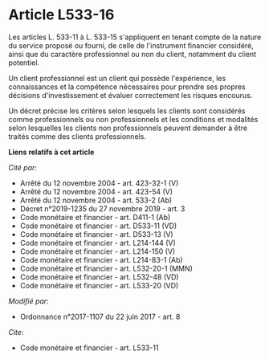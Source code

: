 # Article L533-16

Les articles L. 533-11 à L. 533-15 s'appliquent en tenant compte de la nature du service proposé ou fourni, de celle de
l'instrument financier considéré, ainsi que du caractère professionnel ou non du client, notamment du client potentiel.

Un client professionnel est un client qui possède l'expérience, les connaissances et la compétence nécessaires pour prendre
ses propres décisions d'investissement et évaluer correctement les risques encourus.

Un décret précise les critères selon lesquels les clients sont considérés comme professionnels ou non professionnels et les
conditions et modalités selon lesquelles les clients non professionnels peuvent demander à être traités comme des clients
professionnels.

**Liens relatifs à cet article**

_Cité par_:

  - Arrêté du 12 novembre 2004 - art. 423-32-1 (V)
  - Arrêté du 12 novembre 2004 - art. 423-54 (V)
  - Arrêté du 12 novembre 2004 - art. 533-2 (Ab)
  - Décret n°2019-1235 du 27 novembre 2019 - art. 3
  - Code monétaire et financier - art. D411-1 (Ab)
  - Code monétaire et financier - art. D533-11 (VD)
  - Code monétaire et financier - art. D533-13 (V)
  - Code monétaire et financier - art. L214-144 (V)
  - Code monétaire et financier - art. L214-150 (V)
  - Code monétaire et financier - art. L214-83-1 (Ab)
  - Code monétaire et financier - art. L532-20-1 (MMN)
  - Code monétaire et financier - art. L532-48 (VD)
  - Code monétaire et financier - art. L533-20 (VD)

_Modifié par_:

  - Ordonnance n°2017-1107 du 22 juin 2017 - art. 8

_Cite_:

  - Code monétaire et financier - art. L533-11
